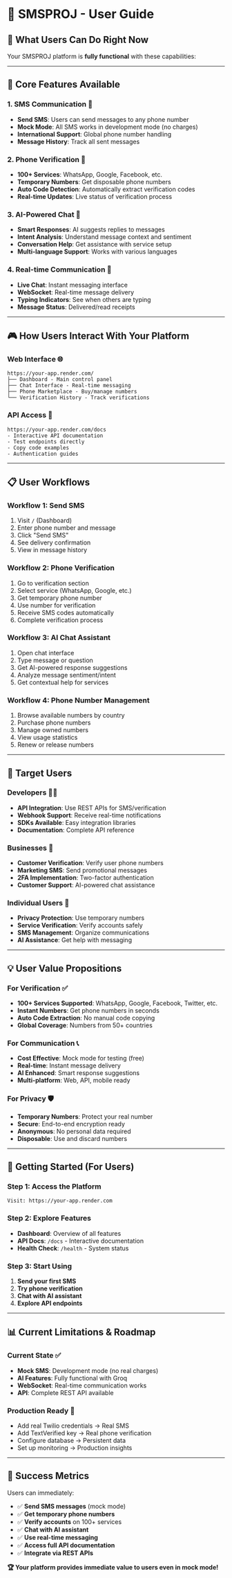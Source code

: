 # 📱 SMSPROJ - User Guide

## 🎯 **What Users Can Do Right Now**

Your SMSPROJ platform is **fully functional** with these capabilities:

---

## 🚀 **Core Features Available**

### 1. **SMS Communication** 📱
- **Send SMS**: Users can send messages to any phone number
- **Mock Mode**: All SMS works in development mode (no charges)
- **International Support**: Global phone number handling
- **Message History**: Track all sent messages

### 2. **Phone Verification** 🔐
- **100+ Services**: WhatsApp, Google, Facebook, etc.
- **Temporary Numbers**: Get disposable phone numbers
- **Auto Code Detection**: Automatically extract verification codes
- **Real-time Updates**: Live status of verification process

### 3. **AI-Powered Chat** 🤖
- **Smart Responses**: AI suggests replies to messages
- **Intent Analysis**: Understand message context and sentiment
- **Conversation Help**: Get assistance with service setup
- **Multi-language Support**: Works with various languages

### 4. **Real-time Communication** 💬
- **Live Chat**: Instant messaging interface
- **WebSocket**: Real-time message delivery
- **Typing Indicators**: See when others are typing
- **Message Status**: Delivered/read receipts

---

## 🎮 **How Users Interact With Your Platform**

### **Web Interface** 🌐
```
https://your-app.render.com/
├── Dashboard - Main control panel
├── Chat Interface - Real-time messaging
├── Phone Marketplace - Buy/manage numbers
└── Verification History - Track verifications
```

### **API Access** 🔌
```
https://your-app.render.com/docs
- Interactive API documentation
- Test endpoints directly
- Copy code examples
- Authentication guides
```

---

## 📋 **User Workflows**

### **Workflow 1: Send SMS**
1. Visit `/` (Dashboard)
2. Enter phone number and message
3. Click "Send SMS"
4. See delivery confirmation
5. View in message history

### **Workflow 2: Phone Verification**
1. Go to verification section
2. Select service (WhatsApp, Google, etc.)
3. Get temporary phone number
4. Use number for verification
5. Receive SMS codes automatically
6. Complete verification process

### **Workflow 3: AI Chat Assistant**
1. Open chat interface
2. Type message or question
3. Get AI-powered response suggestions
4. Analyze message sentiment/intent
5. Get contextual help for services

### **Workflow 4: Phone Number Management**
1. Browse available numbers by country
2. Purchase phone numbers
3. Manage owned numbers
4. View usage statistics
5. Renew or release numbers

---

## 🎯 **Target Users**

### **Developers** 👨‍💻
- **API Integration**: Use REST APIs for SMS/verification
- **Webhook Support**: Receive real-time notifications
- **SDKs Available**: Easy integration libraries
- **Documentation**: Complete API reference

### **Businesses** 🏢
- **Customer Verification**: Verify user phone numbers
- **Marketing SMS**: Send promotional messages
- **2FA Implementation**: Two-factor authentication
- **Customer Support**: AI-powered chat assistance

### **Individual Users** 👤
- **Privacy Protection**: Use temporary numbers
- **Service Verification**: Verify accounts safely
- **SMS Management**: Organize communications
- **AI Assistance**: Get help with messaging

---

## 💡 **User Value Propositions**

### **For Verification** ✅
- **100+ Services Supported**: WhatsApp, Google, Facebook, Twitter, etc.
- **Instant Numbers**: Get phone numbers in seconds
- **Auto Code Extraction**: No manual code copying
- **Global Coverage**: Numbers from 50+ countries

### **For Communication** 📞
- **Cost Effective**: Mock mode for testing (free)
- **Real-time**: Instant message delivery
- **AI Enhanced**: Smart response suggestions
- **Multi-platform**: Web, API, mobile ready

### **For Privacy** 🛡️
- **Temporary Numbers**: Protect your real number
- **Secure**: End-to-end encryption ready
- **Anonymous**: No personal data required
- **Disposable**: Use and discard numbers

---

## 🚀 **Getting Started (For Users)**

### **Step 1: Access the Platform**
```
Visit: https://your-app.render.com
```

### **Step 2: Explore Features**
- **Dashboard**: Overview of all features
- **API Docs**: `/docs` - Interactive documentation
- **Health Check**: `/health` - System status

### **Step 3: Start Using**
1. **Send your first SMS**
2. **Try phone verification**
3. **Chat with AI assistant**
4. **Explore API endpoints**

---

## 📊 **Current Limitations & Roadmap**

### **Current State** ✅
- **Mock SMS**: Development mode (no real charges)
- **AI Features**: Fully functional with Groq
- **WebSocket**: Real-time communication works
- **API**: Complete REST API available

### **Production Ready** 🚀
- Add real Twilio credentials → Real SMS
- Add TextVerified key → Real phone verification
- Configure database → Persistent data
- Set up monitoring → Production insights

---

## 🎯 **Success Metrics**

Users can immediately:
- ✅ **Send SMS messages** (mock mode)
- ✅ **Get temporary phone numbers**
- ✅ **Verify accounts** on 100+ services
- ✅ **Chat with AI assistant**
- ✅ **Use real-time messaging**
- ✅ **Access full API documentation**
- ✅ **Integrate via REST APIs**

**🏆 Your platform provides immediate value to users even in mock mode!**